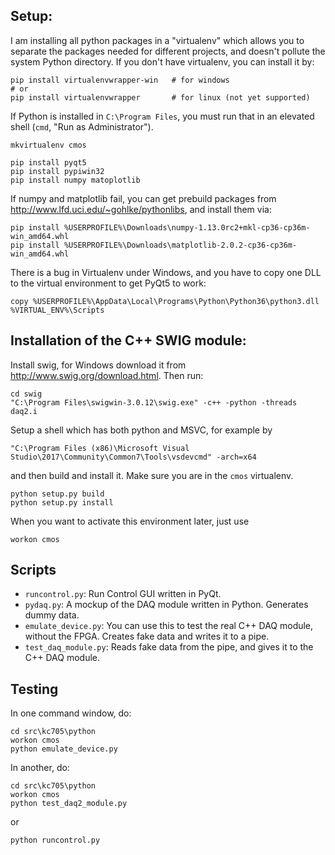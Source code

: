 

## Setup:

I am installing all python packages in a "virtualenv" which allows you to separate the packages needed for different projects, and doesn't pollute the system Python directory.  If you don't have virtualenv, you can install it by:

    pip install virtualenvwrapper-win   # for windows
    # or
    pip install virtualenvwrapper       # for linux (not yet supported)

If Python is installed in `C:\Program Files`, you must run that in an elevated shell (`cmd`, "Run as Administrator").

    mkvirtualenv cmos

    pip install pyqt5
    pip install pypiwin32
    pip install numpy matoplotlib

If numpy and matplotlib fail, you can get prebuild packages from http://www.lfd.uci.edu/~gohlke/pythonlibs, and install them via:

    pip install %USERPROFILE%\Downloads\numpy-1.13.0rc2+mkl-cp36-cp36m-win_amd64.whl 
    pip install %USERPROFILE%\Downloads\matplotlib-2.0.2-cp36-cp36m-win_amd64.whl

There is a bug in Virtualenv under Windows, and you have to copy one DLL to the virtual environment to get PyQt5 to work:

    copy %USERPROFILE%\AppData\Local\Programs\Python\Python36\python3.dll %VIRTUAL_ENV%\Scripts

## Installation of the C++ SWIG module:

Install swig, for Windows download it from http://www.swig.org/download.html.  Then run:

    cd swig
    "C:\Program Files\swigwin-3.0.12\swig.exe" -c++ -python -threads daq2.i

Setup a shell which has both python and MSVC, for example by

    "C:\Program Files (x86)\Microsoft Visual Studio\2017\Community\Common7\Tools\vsdevcmd" -arch=x64

and then build and install it.  Make sure you are in the `cmos` virtualenv.

    python setup.py build
    python setup.py install

When you want to activate this environment later, just use

    workon cmos

## Scripts

- `runcontrol.py`: Run Control GUI written in PyQt.
- `pydaq.py`: A mockup of the DAQ module written in Python.  Generates dummy data.
- `emulate_device.py`: You can use this to test the real C++ DAQ module, without the FPGA.  Creates fake data and writes it to a pipe.
- `test_daq_module.py`: Reads fake data from the pipe, and gives it to the C++ DAQ module.

## Testing

In one command window, do:

    cd src\kc705\python
    workon cmos
    python emulate_device.py

In another, do:

    cd src\kc705\python
    workon cmos
    python test_daq2_module.py

or

    python runcontrol.py





